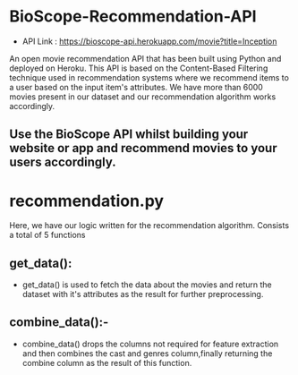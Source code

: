 # BioScope-Recommendation-API

- API Link : https://bioscope-api.herokuapp.com/movie?title=Inception

An open movie recommendation API that has been built using Python and deployed on Heroku. 
This API is based on the Content-Based Filtering technique used in recommendation systems where we recommend items to a user based on the input item's attributes. 
We have more than 6000 movies present in our dataset and our recommendation algorithm works accordingly.

## Use the BioScope API whilst building your website or app and recommend movies to your users accordingly.

# recommendation.py
Here, we have our logic written for the recommendation algorithm. Consists a total of 5 functions

## get_data(): 
- get_data() is used to fetch the data about the movies and return the dataset with it's attributes as the result for further preprocessing.

## combine_data():-
- combine_data() drops the columns not required for feature extraction and then combines the cast and genres column,finally returning the combine column as the result of this function.

